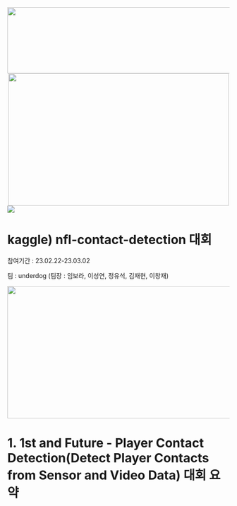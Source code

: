 <div align="center">

<img src="https://user-images.githubusercontent.com/103908794/222314882-9fe1ae73-0d39-4816-be45-5ca2f1617b7b.png" width="700" height="150"/>
<img src="https://user-images.githubusercontent.com/103908794/222314397-a46d1f5e-45d6-4e16-932a-69e72d1d8fb7.gif" width="500" height="300"/>
  
</div>

 <img src="https://img.shields.io/badge/kaggle-20BEFF?style=flat&logo=kaggle&logoColor=white"/>
 
  # kaggle) nfl-contact-detection 대회
  참여기간 : 23.02.22-23.03.02 
  
  팀 : underdog (팀장 : 임보라, 이성연, 정유석, 김재현, 이창재) 
 
<div align="center">

<img src="https://user-images.githubusercontent.com/103908794/222319570-426b5551-b853-4e09-9670-539748a4f8e1.png" width="700" height="300"/>  

</div>

# 1. 1st and Future - Player Contact Detection(Detect Player Contacts from Sensor and Video Data) 대회 요약





